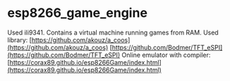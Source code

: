 # esp8266_game_engine
Used ili9341. Contains a virtual machine running games from RAM.
Used library:
[https://github.com/akouz/a_coos](https://github.com/akouz/a_coos)
[https://github.com/Bodmer/TFT_eSPI](https://github.com/Bodmer/TFT_eSPI)
Online emulator with compiler:
[https://corax89.github.io/esp8266Game/index.html](https://corax89.github.io/esp8266Game/index.html)
